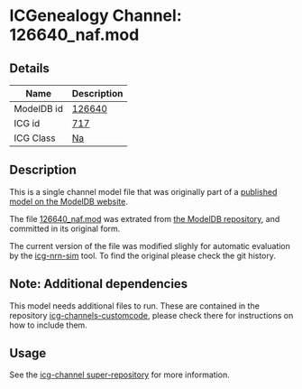 # ICGenealogy Channel: 126640\_naf.mod

## Details

Name | Description
---- | -----------
ModelDB id | [126640](http://senselab.med.yale.edu/ModelDB/ShowModel.cshtml?model=126640)
ICG id | [717](http://icg.neurotheory.ox.ac.uk/channels/2/717)
ICG Class | [Na](http://icg.neurotheory.ox.ac.uk/channels/2)

## Description

This is a single channel model file that was originally part of a [published model on the ModelDB website](http://senselab.med.yale.edu/ModelDB/ShowModel.cshtml?model=126640).


The file [126640\_naf.mod](126640_naf.mod) was extrated from [the ModelDB repository](http://senselab.med.yale.edu/ModelDB/ShowModel.cshtml?model=126640), and committed in its original form.

The current version of the file was modified slighly for automatic evaluation by the [icg-nrn-sim](https://github.com/icgenealogy/icg-nrn-sim) tool. To find the original please check the git history.


## Note: Additional dependencies
This model needs additional files to run. These are contained in the repository [icg-channels-customcode](https://github.com/icgenealogy/icg-channels-customcode), please check there for instructions on how to include them.


## Usage

See the [icg-channel super-repository](https://github.com/icgenealogy/icg-channels) for more information.